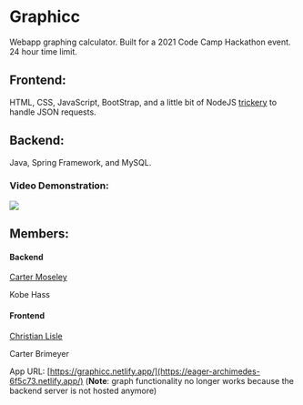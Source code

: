 # Graphicc
Webapp graphing calculator.
Built for a 2021 Code Camp Hackathon event. 24 hour time limit.

## Frontend:
HTML, CSS, JavaScript, BootStrap, and a little bit of NodeJS [trickery](https://stackoverflow.com/a/43268098/10475867) to handle JSON requests.

## Backend:
Java, Spring Framework, and MySQL.

### Video Demonstration:
[<img src="https://user-images.githubusercontent.com/42817415/115154063-99949480-a03e-11eb-948d-c9f4ec45d217.png" />](https://youtu.be/ttsXtyY5Vso)

## Members:
#### Backend
[Carter Moseley](http://cartermoseley.com)

Kobe Hass
#### Frontend

[Christian Lisle](http://christianlisle.com)

Carter Brimeyer

App URL: [https://graphicc.netlify.app/](https://eager-archimedes-6f5c73.netlify.app/) (**Note**: graph functionality no longer works because the backend server is not hosted anymore)

